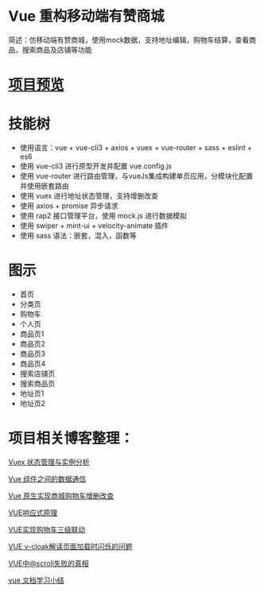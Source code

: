 # Vue 重构移动端有赞商城
简述：仿移动端有赞商城，使用mock数据，支持地址编辑，购物车结算，查看商品，搜索商品及店铺等功能

# [项目预览](https://wuliguaiguaia.github.io/vue_youzan/dist/index.html)

# 技能树
- 使用语言：vue + vue-cli3 + axios + vuex + vue-router + sass + eslint + es6
- 使用 vue-cli3 进行原型开发并配置 vue.config.js
- 使用 vue-router 进行路由管理，与vueJs集成构建单页应用，分模块化配置并使用嵌套路由
- 使用 vuex 进行地址状态管理，支持增删改查
- 使用 axios + promise 异步请求
- 使用 rap2 接口管理平台，使用 mock.js 进行数据模拟 
- 使用 swiper + mint-ui + velocity-animate 插件
- 使用 sass 语法：嵌套，混入，函数等

# 图示
- 首页
- 分类页
- 购物车
- 个人页
- 商品页1
- 商品页2
- 商品页3
- 商品页4
- 搜索店铺页
- 搜索商品页
- 地址页1
- 地址页2

# 项目相关博客整理：
[Vuex 状态管理与实例分析](https://zhuanlan.zhihu.com/p/54833403)

[Vue 组件之间的数据通信](https://zhuanlan.zhihu.com/p/54820029)

[Vue 原生实现商城购物车增删改查](https://zhuanlan.zhihu.com/p/54668216)

[VUE响应式原理](https://zhuanlan.zhihu.com/p/54519872)

[VUE实现购物车三级联动](https://zhuanlan.zhihu.com/p/54503426)

[VUE v-cloak解读页面加载时闪烁的问题](https://zhuanlan.zhihu.com/p/54398090)

[VUE中@scroll失败的真相](https://zhuanlan.zhihu.com/p/54287596)

[vue 文档学习小结](https://zhuanlan.zhihu.com/p/53771830)




<template>
  <div id="app">
      <index v-if="flag"></index>
      <router-view v-else></router-view>
  </div>
</template>

<script>
import index from "page/index/index";
export default {
  name: "app",
  data(){
    return {
      flag:true
    }
  },
  components:{index},
  watch:{
    '$route'(val,oval){
        this.flag = false;
    }
  }
};
</script>

<style lang="scss">
#app {
  font-family: "Avenir", Helvetica, Arial, sans-serif;
  -webkit-font-smoothing: antialiased;
  -moz-osx-font-smoothing: grayscale;
  text-align: center;
  color: #2c3e50;
}
</style>
